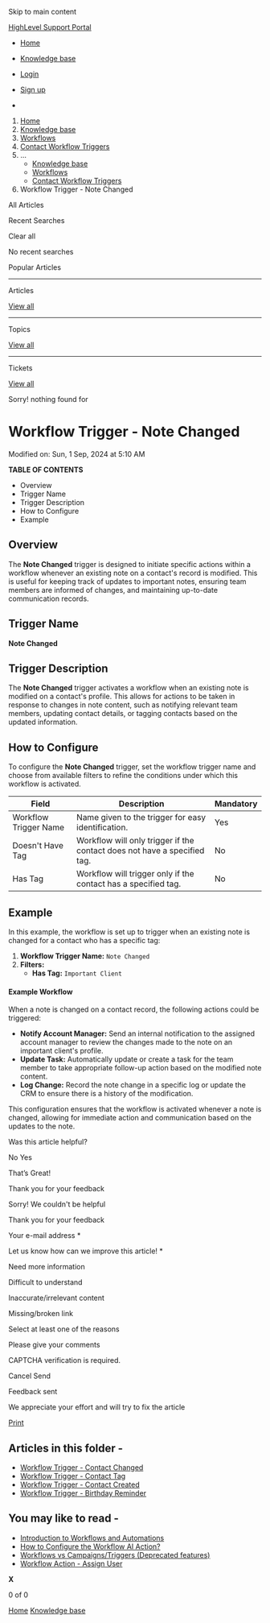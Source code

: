 Skip to main content

[ HighLevel Support Portal ](https://help.gohighlevel.com)

  * [ Home ](/support/home)
  * [ Knowledge base ](/support/solutions)

  * [Login](/support/login)
  * [Sign up](/support/signup)
  * 

  1. [Home](/support/home)
  2. [Knowledge base](/support/solutions)
  3. [Workflows](/support/solutions/48000455132)
  4. [Contact Workflow Triggers](/support/solutions/folders/155000000736)
  5. ... 
     * [Knowledge base](/support/solutions)
     * [Workflows](/support/solutions/48000455132)
     * [Contact Workflow Triggers](/support/solutions/folders/155000000736)
  6. Workflow Trigger - Note Changed

All  Articles 

Recent Searches

Clear all

No recent searches

Popular Articles

* * *

Articles

[View all](/support/search/solutions)

* * *

Topics

[View all](/support/search/topics)

* * *

Tickets

[View all](/support/search/tickets)

Sorry! nothing found for   

# Workflow Trigger - Note Changed

Modified on: Sun, 1 Sep, 2024 at 5:10 AM

**TABLE OF CONTENTS**

  * Overview
  * Trigger Name
  * Trigger Description
  * How to Configure
  * Example

##   

## Overview

The **Note Changed** trigger is designed to initiate specific actions within a workflow whenever an existing note on a contact's record is modified. This is useful for keeping track of updates to important notes, ensuring team members are informed of changes, and maintaining up-to-date communication records.

## Trigger Name

**Note Changed**

## Trigger Description

The **Note Changed** trigger activates a workflow when an existing note is modified on a contact's profile. This allows for actions to be taken in response to changes in note content, such as notifying relevant team members, updating contact details, or tagging contacts based on the updated information.

## How to Configure

To configure the **Note Changed** trigger, set the workflow trigger name and choose from available filters to refine the conditions under which this workflow is activated.

Field| Description| Mandatory  
---|---|---  
Workflow Trigger Name| Name given to the trigger for easy identification.| Yes  
Doesn't Have Tag| Workflow will only trigger if the contact does not have a specified tag.| No  
Has Tag| Workflow will trigger only if the contact has a specified tag.| No  
  
####   

## Example

In this example, the workflow is set up to trigger when an existing note is changed for a contact who has a specific tag:

  1. **Workflow Trigger Name:** `Note Changed`
  2. **Filters:**
     * **Has Tag:** `Important Client`

####   

#### **Example Workflow**

When a note is changed on a contact record, the following actions could be triggered:

  * **Notify Account Manager:** Send an internal notification to the assigned account manager to review the changes made to the note on an important client's profile.
  * **Update Task:** Automatically update or create a task for the team member to take appropriate follow-up action based on the modified note content.
  * **Log Change:** Record the note change in a specific log or update the CRM to ensure there is a history of the modification.

This configuration ensures that the workflow is activated whenever a note is changed, allowing for immediate action and communication based on the updates to the note.

Was this article helpful?

No  Yes 

That’s Great!

Thank you for your feedback

Sorry! We couldn't be helpful

Thank you for your feedback

Your e-mail address *

Let us know how can we improve this article! *

Need more information 

Difficult to understand 

Inaccurate/irrelevant content 

Missing/broken link 

Select at least one of the reasons 

Please give your comments 

CAPTCHA verification is required. 

Cancel  Send 

Feedback sent

We appreciate your effort and will try to fix the article

[Print](javascript:print\(\))

## Articles in this folder -

  * [Workflow Trigger - Contact Changed](/support/solutions/articles/155000002477-workflow-trigger-contact-changed)
  * [Workflow Trigger - Contact Tag](/support/solutions/articles/155000002482-workflow-trigger-contact-tag)
  * [Workflow Trigger - Contact Created](/support/solutions/articles/155000002486-workflow-trigger-contact-created)
  * [Workflow Trigger - Birthday Reminder](/support/solutions/articles/155000002670-workflow-trigger-birthday-reminder)

## You may like to read -

  * [Introduction to Workflows and Automations](/support/solutions/articles/155000002445-introduction-to-workflows-and-automations)
  * [How to Configure the Workflow AI Action?](/support/solutions/articles/155000000209-how-to-configure-the-workflow-ai-action-)
  * [Workflows vs Campaigns/Triggers (Deprecated features)](/support/solutions/articles/48001229927-workflows-vs-campaigns-triggers-deprecated-features-)
  * [Workflow Action - Assign User](/support/solutions/articles/155000003267-workflow-action-assign-user)

**X**

0 of 0 []()

[Home](/support/home) [Knowledge base](/support/solutions)

